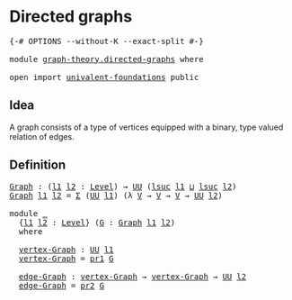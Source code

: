 # Directed graphs

<pre class="Agda"><a id="28" class="Symbol">{-#</a> <a id="32" class="Keyword">OPTIONS</a> <a id="40" class="Pragma">--without-K</a> <a id="52" class="Pragma">--exact-split</a> <a id="66" class="Symbol">#-}</a>

<a id="71" class="Keyword">module</a> <a id="78" href="graph-theory.directed-graphs.html" class="Module">graph-theory.directed-graphs</a> <a id="107" class="Keyword">where</a>

<a id="114" class="Keyword">open</a> <a id="119" class="Keyword">import</a> <a id="126" href="univalent-foundations.html" class="Module">univalent-foundations</a> <a id="148" class="Keyword">public</a>
</pre>
## Idea

A graph consists of a type of vertices equipped with a binary, type valued relation of edges.

## Definition

<pre class="Agda"><a id="Graph"></a><a id="287" href="graph-theory.directed-graphs.html#287" class="Function">Graph</a> <a id="293" class="Symbol">:</a> <a id="295" class="Symbol">(</a><a id="296" href="graph-theory.directed-graphs.html#296" class="Bound">l1</a> <a id="299" href="graph-theory.directed-graphs.html#299" class="Bound">l2</a> <a id="302" class="Symbol">:</a> <a id="304" href="Agda.Primitive.html#597" class="Postulate">Level</a><a id="309" class="Symbol">)</a> <a id="311" class="Symbol">→</a> <a id="313" href="Agda.Primitive.html#326" class="Primitive">UU</a> <a id="316" class="Symbol">(</a><a id="317" href="Agda.Primitive.html#780" class="Primitive">lsuc</a> <a id="322" href="graph-theory.directed-graphs.html#296" class="Bound">l1</a> <a id="325" href="Agda.Primitive.html#810" class="Primitive Operator">⊔</a> <a id="327" href="Agda.Primitive.html#780" class="Primitive">lsuc</a> <a id="332" href="graph-theory.directed-graphs.html#299" class="Bound">l2</a><a id="334" class="Symbol">)</a>
<a id="336" href="graph-theory.directed-graphs.html#287" class="Function">Graph</a> <a id="342" href="graph-theory.directed-graphs.html#342" class="Bound">l1</a> <a id="345" href="graph-theory.directed-graphs.html#345" class="Bound">l2</a> <a id="348" class="Symbol">=</a> <a id="350" href="foundation-core.dependent-pair-types.html#502" class="Record">Σ</a> <a id="352" class="Symbol">(</a><a id="353" href="Agda.Primitive.html#326" class="Primitive">UU</a> <a id="356" href="graph-theory.directed-graphs.html#342" class="Bound">l1</a><a id="358" class="Symbol">)</a> <a id="360" class="Symbol">(λ</a> <a id="363" href="graph-theory.directed-graphs.html#363" class="Bound">V</a> <a id="365" class="Symbol">→</a> <a id="367" href="graph-theory.directed-graphs.html#363" class="Bound">V</a> <a id="369" class="Symbol">→</a> <a id="371" href="graph-theory.directed-graphs.html#363" class="Bound">V</a> <a id="373" class="Symbol">→</a> <a id="375" href="Agda.Primitive.html#326" class="Primitive">UU</a> <a id="378" href="graph-theory.directed-graphs.html#345" class="Bound">l2</a><a id="380" class="Symbol">)</a>

<a id="383" class="Keyword">module</a> <a id="390" href="graph-theory.directed-graphs.html#390" class="Module">_</a>
  <a id="394" class="Symbol">{</a><a id="395" href="graph-theory.directed-graphs.html#395" class="Bound">l1</a> <a id="398" href="graph-theory.directed-graphs.html#398" class="Bound">l2</a> <a id="401" class="Symbol">:</a> <a id="403" href="Agda.Primitive.html#597" class="Postulate">Level</a><a id="408" class="Symbol">}</a> <a id="410" class="Symbol">(</a><a id="411" href="graph-theory.directed-graphs.html#411" class="Bound">G</a> <a id="413" class="Symbol">:</a> <a id="415" href="graph-theory.directed-graphs.html#287" class="Function">Graph</a> <a id="421" href="graph-theory.directed-graphs.html#395" class="Bound">l1</a> <a id="424" href="graph-theory.directed-graphs.html#398" class="Bound">l2</a><a id="426" class="Symbol">)</a>
  <a id="430" class="Keyword">where</a>

  <a id="439" href="graph-theory.directed-graphs.html#439" class="Function">vertex-Graph</a> <a id="452" class="Symbol">:</a> <a id="454" href="Agda.Primitive.html#326" class="Primitive">UU</a> <a id="457" href="graph-theory.directed-graphs.html#395" class="Bound">l1</a>
  <a id="462" href="graph-theory.directed-graphs.html#439" class="Function">vertex-Graph</a> <a id="475" class="Symbol">=</a> <a id="477" href="foundation-core.dependent-pair-types.html#592" class="Field">pr1</a> <a id="481" href="graph-theory.directed-graphs.html#411" class="Bound">G</a>

  <a id="486" href="graph-theory.directed-graphs.html#486" class="Function">edge-Graph</a> <a id="497" class="Symbol">:</a> <a id="499" href="graph-theory.directed-graphs.html#439" class="Function">vertex-Graph</a> <a id="512" class="Symbol">→</a> <a id="514" href="graph-theory.directed-graphs.html#439" class="Function">vertex-Graph</a> <a id="527" class="Symbol">→</a> <a id="529" href="Agda.Primitive.html#326" class="Primitive">UU</a> <a id="532" href="graph-theory.directed-graphs.html#398" class="Bound">l2</a>
  <a id="537" href="graph-theory.directed-graphs.html#486" class="Function">edge-Graph</a> <a id="548" class="Symbol">=</a> <a id="550" href="foundation-core.dependent-pair-types.html#604" class="Field">pr2</a> <a id="554" href="graph-theory.directed-graphs.html#411" class="Bound">G</a>
</pre>